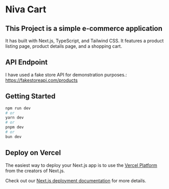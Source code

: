# Niva Cart

## This Project is a simple e-commerce application
It has built with Next.js, TypeScript, and Tailwind CSS. It features a product listing page, product details page, and a shopping cart.

## API Endpoint
I have used a fake store API for demonstration purposes.:
https://fakestoreapi.com/products

## Getting Started
```bash
npm run dev
# or
yarn dev
# or
pnpm dev
# or
bun dev
```

## Deploy on Vercel

The easiest way to deploy your Next.js app is to use the [Vercel Platform](https://vercel.com/new?utm_medium=default-template&filter=next.js&utm_source=create-next-app&utm_campaign=create-next-app-readme) from the creators of Next.js.

Check out our [Next.js deployment documentation](https://nextjs.org/docs/app/building-your-application/deploying) for more details.
